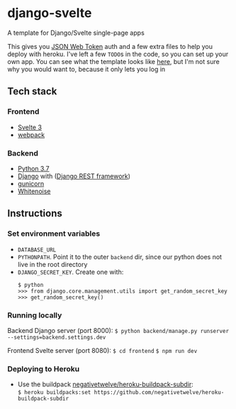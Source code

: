 # django-svelte
A template for Django/Svelte single-page apps

This gives you [JSON Web Token](https://jwt.io/) auth and a few extra files to help you deploy with heroku. I've left a few `TODO`s in the code, so you can set up your own app. You can see what the template looks like [here](https://django-svelte.herokuapp.com), but I'm not sure why you would want to, because it only lets you log in

## Tech stack

### Frontend
- [Svelte 3](https://svelte.dev/)
- [webpack](https://webpack.js.org/)

### Backend
- [Python 3.7](https://www.python.org/)
- [Django](https://www.djangoproject.com/) with ([Django REST framework](https://www.django-rest-framework.org/))
- [gunicorn](https://gunicorn.org/)
- [Whitenoise](http://whitenoise.evans.io/en/stable/)

## Instructions

### Set environment variables
- `DATABASE_URL`
- `PYTHONPATH`. Point it to the outer `backend` dir, since our python does not live in the root directory
- `DJANGO_SECRET_KEY`. Create one with:  
    ```
    $ python
    >>> from django.core.management.utils import get_random_secret_key
    >>> get_random_secret_key()
    ```

### Running locally

Backend Django server (port 8000):
`$ python backend/manage.py runserver --settings=backend.settings.dev`

Frontend Svelte server (port 8080):
`$ cd frontend`
`$ npm run dev`


### Deploying to Heroku
- Use the buildpack [negativetwelve/heroku-buildpack-subdir](https://github.com/negativetwelve/heroku-buildpack-subdir):  
```$ heroku buildpacks:set https://github.com/negativetwelve/heroku-buildpack-subdir```
